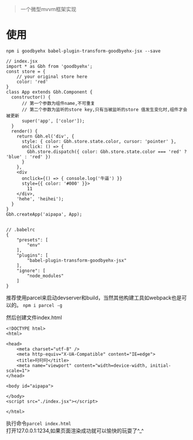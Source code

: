 > 一个微型mvvm框架实现

# 使用

`` npm i goodbyehx babel-plugin-transform-goodbyehx-jsx --save ``
```
// index.jsx
import * as Gbh from 'goodbyehx';
const store = {
    // your original store here
    color: 'red'
}
class App extends Gbh.Component {
  constructor() {
      // 第一个参数为组件name,不可重复
      // 第二个参数为监听的store key,只有当被监听的store 值发生变化时,组件才会被更新
      super('app', ['color']);
  }
  render() {
    return Gbh.el('div', {
      style: { color: Gbh.store.state.color, cursor: 'pointer' },
      onclick: () => {
        Gbh.store.dispatch({ color: Gbh.store.state.color === 'red' ? 'blue' : 'red' })
      }
    },
    <div
      onclick={() => { console.log('牛逼') }} 
      style={{ color: '#000' }}>
        11
    </div>,
    'hehe', 'heihei');
  }
}
Gbh.createApp('aipapa', App);


```

```
// .babelrc
{
    "presets": [
        "env"
    ],
    "plugins": [
        "babel-plugin-transform-goodbyehx-jsx"
    ],
    "ignore": [
        "node_modules"
    ]
}
```
推荐使用parcel来启动devserver和build，当然其他构建工具如webpack也是可以的。 
`` npm i parcel -g ``

然后创建文件index.html
```
<!DOCTYPE html>
<html>

<head>
    <meta charset="utf-8" />
    <meta http-equiv="X-UA-Compatible" content="IE=edge">
    <title>叼叼叼</title>
    <meta name="viewport" content="width=device-width, initial-scale=1">
</head>

<body id="aipapa">

</body>
<script src="./index.jsx"></script>

</html>
```
执行命令`` parcel index.html ``  
打开127.0.0.1:1234,如果页面渲染成功就可以愉快的玩耍了^_^